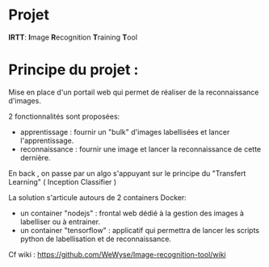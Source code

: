 # Projet

**IRTT**: **I**mage **R**ecognition **T**raining **T**ool

# Principe du projet : 

Mise en place d'un portail web qui permet de réaliser de la reconnaissance d'images.

2 fonctionnalités sont proposées:

- apprentissage  : fournir un "bulk" d'images labellisées et lancer l'apprentissage.
- reconnaissance : fournir une image et lancer la reconnaissance de cette dernière.


En back , on passe par un algo s'appuyant sur le principe du "Transfert Learning" ( Inception Classifier )


La solution s'articule autours de 2 containers Docker:

- un container "nodejs" : frontal web dédié à la gestion des images à labelliser ou à entrainer.
- un container "tensorflow" : applicatif qui permettra de lancer les scripts python de labellisation et de reconnaissance.

Cf wiki : https://github.com/WeWyse/Image-recognition-tool/wiki
